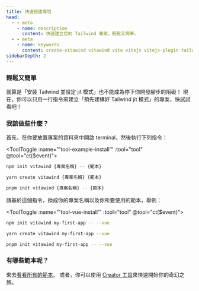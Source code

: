 ```yaml
---
title: 快速搭建環境
head:
  - - meta
    - name: description
      content: 快速建立您的 Tailwind 專案，輕鬆又簡單。
  - - meta
    - name: keywords
      content: create-vitawind vitawind vite vitejs vitejs-plugin tailwind tailwindcss hmr react create-react-app vuecli vue-cli ng angular
sidebarDepth: 2
---
```


<script>
import CreateVitawind from '../.vitepress/components/CreateVitawind.vue'
import Badge from '../.vitepress/components/Badge.vue'
import ToolToggle from '../.vitepress/components/ToolToggle.vue'

export default{
  data () {
    return {
      tool: 'npm',
      storage: undefined
    }
  },
  mounted () {
    let tool = ''
    if (typeof window !== 'undefined') {
      if(window.localStorage.length>0) {
        tool = window.localStorage.getItem('tool')
      }
    }
    this.tool = tool?tool:'npm';
    this.ct(this.tool)
  },
  methods:{
    ct (event) {
      this.tool = event
      if (typeof window !== 'undefined') {
        window.localStorage.setItem('tool',event)
      }
      // if (this.storage = !) {
      //   this.storage.setItem('tool',event)
      // }
    }
  },
  components: {
    CreateVitawind,Badge,ToolToggle
  }
}
</script>

<!-- <Language /> -->

<CreateVitawind />

### 輕鬆又簡單

就算是「安裝 Tailwind 並設定 jit 模式」也不能成為停下你開發腳步的阻礙！ 現在，你可以只用一行指令來建立「預先建構好 Tailwind jit 模式」的專案，快試試看吧！

### 我該做些什麼？

首先，在你要放置專案的資料夾中開啟 terminal，然後執行下列指令：

<ToolToggle :name="'tool-example-install'" :tool="tool" @tool="ct($event)"><div v-if="tool === 'npm'">

```bash
npm init vitawind {專案名稱} -- {範本}
```

</div><div v-if="tool === 'yarn'">

```bash
yarn create vitawind {專案名稱} {範本}
```

</div><div v-if="tool === 'pnpm'">

```bash
pnpm init vitawind {專案名稱} -- {範本}
```

</div></ToolToggle>

請基於這個指令，換成你的專案名稱以及你所要使用的範本，舉例：

<ToolToggle :name="'tool-vue-install'" :tool="tool" @tool="ct($event)"><div v-if="tool === 'npm'">

```bash
npm init vitawind my-first-app -- --vue
```

</div><div v-if="tool === 'yarn'">

```bash
yarn create vitawind my-first-app --vue
```

</div><div v-if="tool === 'pnpm'">

```bash
pnpm init vitawind my-first-app -- --vue
```

</div></ToolToggle>

### 有哪些範本呢？

來去[看看所有的範本](./templates)。 或者，你可以使用 [Creator 工具](./creator)來快速開始你的奇幻之旅。
